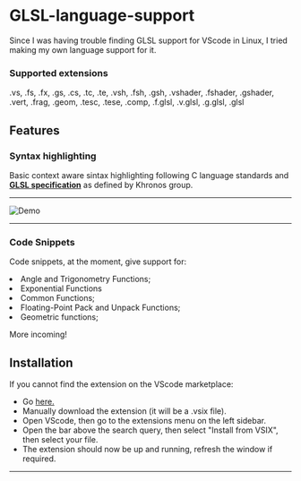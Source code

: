 # GLSL-language-support

  

Since I was having trouble finding GLSL support for VScode in Linux, I tried making my own language support for it.

  

  

### Supported extensions

  

  

.vs, .fs, .fx, .gs, .cs, .tc, .te, .vsh, .fsh, .gsh, .vshader, .fshader, .gshader, .vert, .frag, .geom, .tesc, .tese, .comp, .f.glsl, .v.glsl, .g.glsl, .glsl

  

  

## Features

  

  

### Syntax highlighting

  

Basic context aware sintax highlighting following C language standards and **[GLSL specification](https://www.khronos.org/registry/OpenGL/specs/gl/)** as defined by Khronos group.

  

  

-----------------------------------------------------------------------------------------------------------

  

  

![Demo](https://i.ibb.co/XLbV7qj/Monokai-Demo.png "Using Monokai theme")

  

  

-----------------------------------------------------------------------------------------------------------

  

  

### Code Snippets

  

Code snippets, at the moment, give support for:
<lu>
<li>Angle and Trigonometry Functions;</li>
<li>Exponential Functions</li>
<li>Common Functions;</li>
<li>Floating-Point Pack and Unpack Functions;</li>
<li>Geometric functions;</li>
</lu>

More incoming!


  

  

## Installation

  
  

If you cannot find the extension on the VScode marketplace:

<ul>

<li> Go <a  href  =  "https://marketplace.visualstudio.com/items?itemName=filippofracascia.glsl-language-support">here. </a> </li>

<li> Manually download the extension (it will be a .vsix file).</li>

<li> Open VScode, then go to the extensions menu on the left sidebar.</li>

<li> Open the bar above the search query, then select "Install from VSIX", then select your file.</li>

<li> The extension should now be up and running, refresh the window if required. </li>

</ul>

  
  

  

-----------------------------------------------------------------------------------------------------------